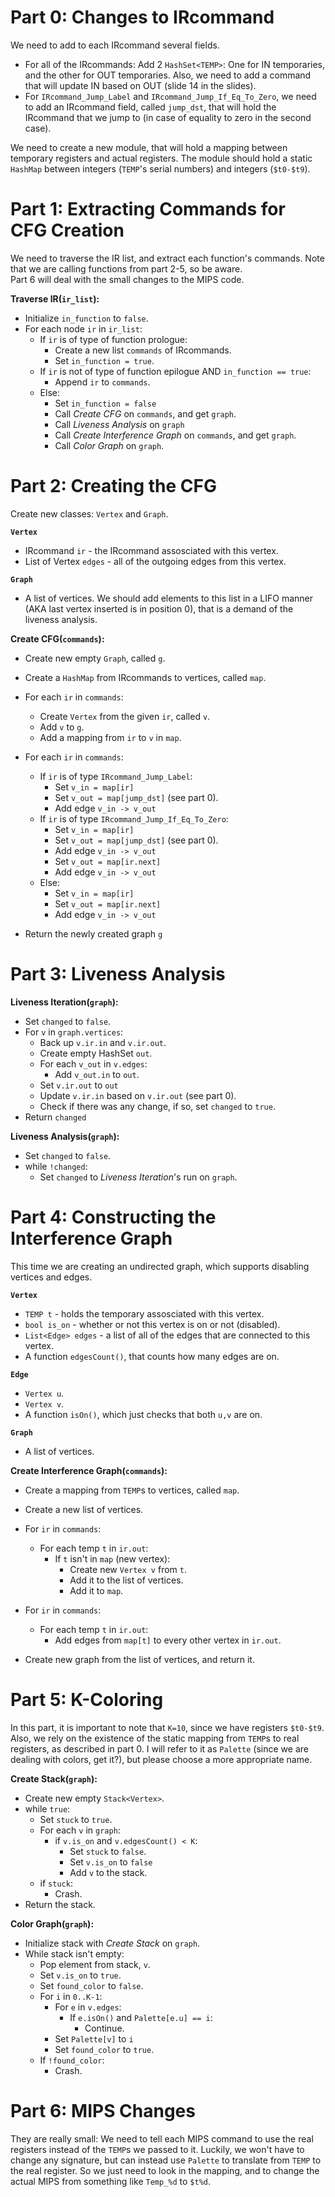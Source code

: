 # Part 0: Changes to IRcommand
We need to add to each IRcommand several fields.
* For all of the IRcommands: Add 2 `HashSet<TEMP>`: One for IN temporaries, and the other
for OUT temporaries. Also, we need to add a command that will update IN based on OUT
(slide 14 in the slides).
* For `IRcommand_Jump_Label` and `IRcommand_Jump_If_Eq_To_Zero`, we need to add
an IRcommand field, called `jump_dst`, that will hold the IRcommand that we jump to
(in case of equality to zero in the second case).

We need to create a new module, that will hold a mapping between temporary
registers and actual registers. The module should hold a static `HashMap` between
integers (`TEMP`'s serial numbers) and integers (`$t0-$t9`).

# Part 1: Extracting Commands for CFG Creation
We need to traverse the IR list, and extract each function's commands. Note that
we are calling functions from part 2-5, so be aware.  
Part 6 will deal with the small changes to the MIPS code.

**Traverse IR(`ir_list`):**
* Initialize `in_function` to `false`.
* For each node `ir` in `ir_list`:
    * If `ir` is of type of function prologue:
        * Create a new list `commands` of IRcommands.
        * Set `in_function = true`.
    * If `ir` is not of type of function epilogue AND `in_function == true`:
        * Append `ir` to `commands`.
    * Else:
        * Set `in_function = false`
        * Call *Create CFG* on `commands`, and get `graph`.
        * Call *Liveness Analysis* on `graph`
        * Call *Create Interference Graph* on `commands`, and get `graph`.
        * Call *Color Graph* on `graph`.


# Part 2: Creating the CFG
Create new classes: `Vertex` and `Graph`.

**`Vertex`**
* IRcommand `ir` - the IRcommand assosciated with this vertex.
* List of Vertex `edges` - all of the outgoing edges from this vertex.

**`Graph`**
* A list of vertices. We should add elements to this list in a LIFO manner
(AKA last vertex inserted is in position 0), that is a demand of the liveness analysis.

**Create CFG(`commands`):**
* Create new empty `Graph`, called `g`.

* Create a `HashMap` from IRcommands to vertices, called `map`.
* For each `ir` in `commands`:
    * Create `Vertex` from the given `ir`, called `v`.
    * Add `v` to `g`.
    * Add a mapping from `ir` to `v` in `map`.

* For each `ir` in `commands`:
    * If `ir` is of type `IRcommand_Jump_Label`:
        * Set `v_in = map[ir]`
        * Set `v_out = map[jump_dst]` (see part 0).
        * Add edge `v_in -> v_out`
    * If `ir` is of type `IRcommand_Jump_If_Eq_To_Zero`:
        * Set `v_in = map[ir]`
        * Set `v_out = map[jump_dst]` (see part 0).
        * Add edge `v_in -> v_out`
        * Set `v_out = map[ir.next]`
        * Add edge `v_in -> v_out`
    * Else:
        * Set `v_in = map[ir]`
        * Set `v_out = map[ir.next]`
        * Add edge `v_in -> v_out`

* Return the newly created graph `g`

# Part 3: Liveness Analysis
**Liveness Iteration(`graph`):**
* Set `changed` to `false`.
* For `v` in `graph.vertices`:
    * Back up `v.ir.in` and `v.ir.out`.
    * Create empty HashSet `out`.
    * For each `v_out` in `v.edges`:
        * Add `v_out.in` to `out`.
    * Set `v.ir.out` to `out`
    * Update `v.ir.in` based on `v.ir.out` (see part 0).
    * Check if there was any change, if so, set `changed` to `true`.
* Return `changed`

**Liveness Analysis(`graph`):**
* Set `changed` to `false`.
* while `!changed`:
    * Set `changed` to *Liveness Iteration*'s run on `graph`.

# Part 4: Constructing the Interference Graph
This time we are creating an undirected graph, which supports disabling vertices and edges.

**`Vertex`**
* `TEMP t` - holds the temporary assosciated with this vertex.
* `bool is_on` - whether or not this vertex is on or not (disabled).
* `List<Edge> edges` - a list of all of the edges that are connected to this vertex.
* A function `edgesCount()`, that counts how many edges are on.

**`Edge`**
* `Vertex u`.
* `Vertex v`.
* A function `isOn()`, which just checks that both `u,v` are on.

**`Graph`** 
* A list of vertices.

**Create Interference Graph(`commands`):**
* Create a mapping from `TEMP`s to vertices, called `map`.
* Create a new list of vertices.

* For `ir` in `commands`:
    * For each temp `t` in `ir.out`:
        * If `t` isn't in `map` (new vertex):
            * Create new `Vertex v` from `t`.
            * Add it to the list of vertices.
            * Add it to `map`.

* For `ir` in `commands`:
    * For each temp `t` in `ir.out`:
        * Add edges from `map[t]` to every other vertex in `ir.out`.

* Create new graph from the list of vertices, and return it.

# Part 5: K-Coloring
In this part, it is important to note that `K=10`, since we have registers `$t0-$t9`.
Also, we rely on the existence of the static mapping from `TEMP`s to real registers,
as described in part 0. I will refer to it as `Palette` (since we are dealing with colors, get it?),
but please choose a more appropriate name.

**Create Stack(`graph`):**
* Create new empty `Stack<Vertex>`.
* while `true`:
    * Set `stuck` to `true`.
    * For each `v` in `graph`:
        * if `v.is_on` and `v.edgesCount() < K`:
            * Set `stuck` to `false`.
            * Set `v.is_on` to `false`
            * Add `v` to the stack.
    * if `stuck`:
        * Crash.
* Return the stack.

**Color Graph(`graph`):**
* Initialize stack with *Create Stack* on `graph`.
* While stack isn't empty:
    * Pop element from stack, `v`.
    * Set `v.is_on` to `true`.
    * Set `found_color` to `false`.
    * For `i` in `0..K-1`:
        * For `e` in `v.edges`:
            * If `e.isOn()` and `Palette[e.u] == i`:
                * Continue.
        * Set `Palette[v]` to `i`
        * Set `found_color` to `true`.
    * If `!found_color`:
        * Crash.


# Part 6: MIPS Changes
They are really small: We need to tell each MIPS command to use the real
registers instead of the `TEMP`s we passed to it. Luckily, we won't have to
change any signature, but can instead use `Palette` to translate from `TEMP` to
the real register. So we just need to look in the mapping, and to change the
actual MIPS from something like `Temp_%d` to `$t%d`.